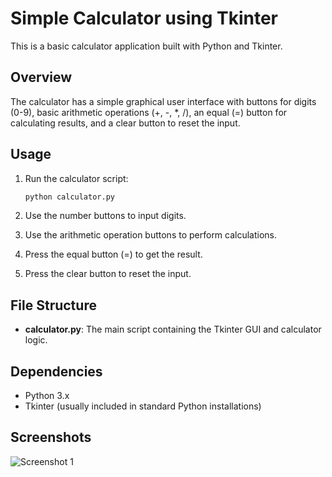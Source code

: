 # Simple Calculator using Tkinter

This is a basic calculator application built with Python and Tkinter.

## Overview

The calculator has a simple graphical user interface with buttons for digits (0-9), basic arithmetic operations (+, -, *, /), an equal (=) button for calculating results, and a clear button to reset the input.

## Usage

1. Run the calculator script:

    ```bash
    python calculator.py
    ```

2. Use the number buttons to input digits.
3. Use the arithmetic operation buttons to perform calculations.
4. Press the equal button (=) to get the result.
5. Press the clear button to reset the input.

## File Structure

- **calculator.py**: The main script containing the Tkinter GUI and calculator logic.

## Dependencies

- Python 3.x
- Tkinter (usually included in standard Python installations)

## Screenshots

![Screenshot 1](screenshots/Screenshot_2.png)
